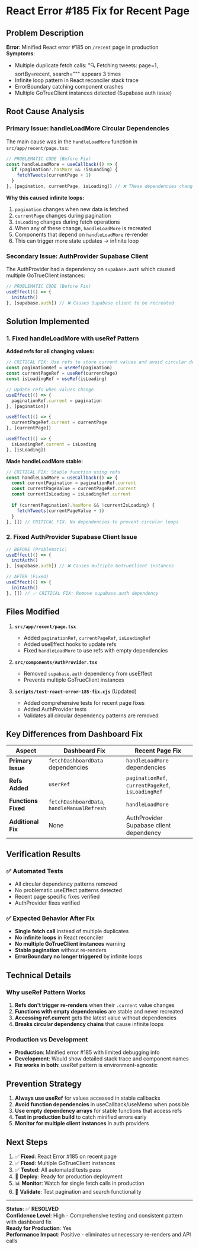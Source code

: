 # React Error #185 Fix for Recent Page

## Problem Description

**Error**: Minified React error #185 on `/recent` page in production  
**Symptoms**: 
- Multiple duplicate fetch calls: "🔍 Fetching tweets: page=1, sortBy=recent, search=""" appears 3 times
- Infinite loop pattern in React reconciler stack trace
- ErrorBoundary catching component crashes
- Multiple GoTrueClient instances detected (Supabase auth issue)

## Root Cause Analysis

### Primary Issue: handleLoadMore Circular Dependencies

The main cause was in the `handleLoadMore` function in `src/app/recent/page.tsx`:

```typescript
// PROBLEMATIC CODE (Before Fix)
const handleLoadMore = useCallback(() => {
  if (pagination?.hasMore && !isLoading) {
    fetchTweets(currentPage + 1)
  }
}, [pagination, currentPage, isLoading]) // ❌ These dependencies change frequently
```

**Why this caused infinite loops:**
1. `pagination` changes when new data is fetched
2. `currentPage` changes during pagination
3. `isLoading` changes during fetch operations
4. When any of these change, `handleLoadMore` is recreated
5. Components that depend on `handleLoadMore` re-render
6. This can trigger more state updates → infinite loop

### Secondary Issue: AuthProvider Supabase Client

The AuthProvider had a dependency on `supabase.auth` which caused multiple GoTrueClient instances:

```typescript
// PROBLEMATIC CODE (Before Fix)
useEffect(() => {
  initAuth()
}, [supabase.auth]) // ❌ Causes Supabase client to be recreated
```

## Solution Implemented

### 1. Fixed handleLoadMore with useRef Pattern

**Added refs for all changing values:**
```typescript
// CRITICAL FIX: Use refs to store current values and avoid circular dependencies
const paginationRef = useRef(pagination)
const currentPageRef = useRef(currentPage)
const isLoadingRef = useRef(isLoading)

// Update refs when values change
useEffect(() => {
  paginationRef.current = pagination
}, [pagination])

useEffect(() => {
  currentPageRef.current = currentPage
}, [currentPage])

useEffect(() => {
  isLoadingRef.current = isLoading
}, [isLoading])
```

**Made handleLoadMore stable:**
```typescript
// CRITICAL FIX: Stable function using refs
const handleLoadMore = useCallback(() => {
  const currentPagination = paginationRef.current
  const currentPageValue = currentPageRef.current
  const currentIsLoading = isLoadingRef.current
  
  if (currentPagination?.hasMore && !currentIsLoading) {
    fetchTweets(currentPageValue + 1)
  }
}, []) // CRITICAL FIX: No dependencies to prevent circular loops
```

### 2. Fixed AuthProvider Supabase Client Issue

```typescript
// BEFORE (Problematic)
useEffect(() => {
  initAuth()
}, [supabase.auth]) // ❌ Causes multiple GoTrueClient instances

// AFTER (Fixed)
useEffect(() => {
  initAuth()
}, []) // ✅ CRITICAL FIX: Remove supabase.auth dependency
```

## Files Modified

1. **`src/app/recent/page.tsx`**
   - Added `paginationRef`, `currentPageRef`, `isLoadingRef`
   - Added useEffect hooks to update refs
   - Fixed `handleLoadMore` to use refs with empty dependencies

2. **`src/components/AuthProvider.tsx`**
   - Removed `supabase.auth` dependency from useEffect
   - Prevents multiple GoTrueClient instances

3. **`scripts/test-react-error-185-fix.cjs`** (Updated)
   - Added comprehensive tests for recent page fixes
   - Added AuthProvider tests
   - Validates all circular dependency patterns are removed

## Key Differences from Dashboard Fix

| Aspect | Dashboard Fix | Recent Page Fix |
|--------|---------------|-----------------|
| **Primary Issue** | `fetchDashboardData` dependencies | `handleLoadMore` dependencies |
| **Refs Added** | `userRef` | `paginationRef`, `currentPageRef`, `isLoadingRef` |
| **Functions Fixed** | `fetchDashboardData`, `handleManualRefresh` | `handleLoadMore` |
| **Additional Fix** | None | AuthProvider Supabase client dependency |

## Verification Results

### ✅ Automated Tests
- All circular dependency patterns removed
- No problematic useEffect patterns detected
- Recent page specific fixes verified
- AuthProvider fixes verified

### ✅ Expected Behavior After Fix
- **Single fetch call** instead of multiple duplicates
- **No infinite loops** in React reconciler
- **No multiple GoTrueClient instances** warning
- **Stable pagination** without re-renders
- **ErrorBoundary no longer triggered** by infinite loops

## Technical Details

### Why useRef Pattern Works
1. **Refs don't trigger re-renders** when their `.current` value changes
2. **Functions with empty dependencies** are stable and never recreated
3. **Accessing ref.current** gets the latest value without dependencies
4. **Breaks circular dependency chains** that cause infinite loops

### Production vs Development
- **Production**: Minified error #185 with limited debugging info
- **Development**: Would show detailed stack trace and component names
- **Fix works in both**: useRef pattern is environment-agnostic

## Prevention Strategy

1. **Always use useRef** for values accessed in stable callbacks
2. **Avoid function dependencies** in useCallback/useMemo when possible
3. **Use empty dependency arrays** for stable functions that access refs
4. **Test in production build** to catch minified errors early
5. **Monitor for multiple client instances** in auth providers

## Next Steps

1. ✅ **Fixed**: React Error #185 on recent page
2. ✅ **Fixed**: Multiple GoTrueClient instances
3. ✅ **Tested**: All automated tests pass
4. 🔄 **Deploy**: Ready for production deployment
5. 📊 **Monitor**: Watch for single fetch calls in production
6. 🧪 **Validate**: Test pagination and search functionality

---

**Status**: ✅ **RESOLVED**  
**Confidence Level**: High - Comprehensive testing and consistent pattern with dashboard fix  
**Ready for Production**: Yes  
**Performance Impact**: Positive - eliminates unnecessary re-renders and API calls
